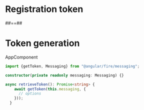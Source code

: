 <!-- .slide: class="transition bg-pink" -->

# Registration token

##==##

# Token generation

AppComponent
<!-- .slide: class="with-code" -->

```typescript [6-8|5-9|1|3]
import {getToken, Messaging} from "@angular/fire/messaging";

constructor(private readonly messaging: Messaging) {}

async retrieveToken(): Promise<string> {
    await getToken(this.messaging, {
      // options
    }));
  }
```
<!-- .element class="big-code" -->

